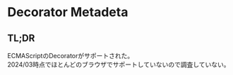 # Decorator Metadeta

## TL;DR

ECMAScriptのDecoratorがサポートされた。\
2024/03時点でほとんどのブラウザでサポートしていないので調査していない。
